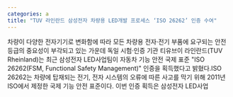 ```yaml
---
categories: a
title: "TUV 라인란드 삼성전자 차량용 LED개발 프로세스 ‘ISO 26262’ 인증 수여"
---
```

차량이 다양한 전자기기로 변화함에 따라 모든 차량용 전자·전기 부품에 요구되는 안전 등급의 중요성이 부각되고 있는 가운데 독일 시험·인증 기관 티유브이 라인란드(TUV Rheinland)는 최근 삼성전자 LED사업팀이 자동차 기능 안전 국제 표준 "ISO 26262(FSM, Functional Safety Management)" 인증을 획득했다고 밝혔다.ISO 26262는 차량에 탑재되는 전기, 전자 시스템의 오류에 따른 사고를 막기 위해 2011년 ISO에서 제정한 국제 기능 안전 표준이다. 이번 인증 획득은 삼성전자 LED사업